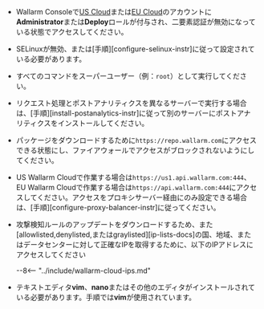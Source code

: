 * Wallarm Consoleで[US Cloud](https://us1.my.wallarm.com/)または[EU Cloud](https://my.wallarm.com/)のアカウントに**Administrator**または**Deploy**ロールが付与され、二要素認証が無効になっている状態でアクセスしてください。
* SELinuxが無効、または[手順][configure-selinux-instr]に従って設定されている必要があります。
* すべてのコマンドをスーパーユーザー（例：`root`）として実行してください。
* リクエスト処理とポストアナリティクスを異なるサーバーで実行する場合は、[手順][install-postanalytics-instr]に従って別のサーバーにポストアナリティクスをインストールしてください。
* パッケージをダウンロードするために`https://repo.wallarm.com`にアクセスできる状態にし、ファイアウォールでアクセスがブロックされないようにしてください。
* US Wallarm Cloudで作業する場合は`https://us1.api.wallarm.com:444`、EU Wallarm Cloudで作業する場合は`https://api.wallarm.com:444`にアクセスしてください。アクセスをプロキシサーバー経由にのみ設定できる場合は、[手順][configure-proxy-balancer-instr]に従ってください。
* 攻撃検知ルールのアップデートをダウンロードするため、また[allowlisted,denylisted,またはgraylisted][ip-lists-docs]の国、地域、またはデータセンターに対して正確なIPを取得するために、以下のIPアドレスにアクセスしてください

    --8<-- "../include/wallarm-cloud-ips.md"
* テキストエディタ**vim**、**nano**またはその他のエディタがインストールされている必要があります。手順では**vim**が使用されています。